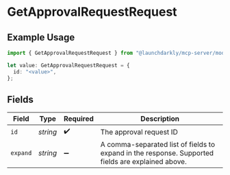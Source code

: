 # GetApprovalRequestRequest

## Example Usage

```typescript
import { GetApprovalRequestRequest } from "@launchdarkly/mcp-server/models/operations";

let value: GetApprovalRequestRequest = {
  id: "<value>",
};
```

## Fields

| Field                                                                                             | Type                                                                                              | Required                                                                                          | Description                                                                                       |
| ------------------------------------------------------------------------------------------------- | ------------------------------------------------------------------------------------------------- | ------------------------------------------------------------------------------------------------- | ------------------------------------------------------------------------------------------------- |
| `id`                                                                                              | *string*                                                                                          | :heavy_check_mark:                                                                                | The approval request ID                                                                           |
| `expand`                                                                                          | *string*                                                                                          | :heavy_minus_sign:                                                                                | A comma-separated list of fields to expand in the response. Supported fields are explained above. |